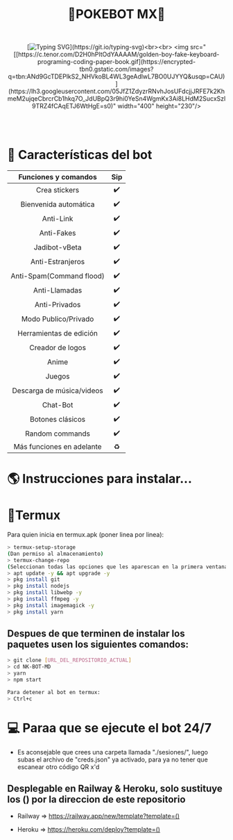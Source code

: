 <h1 align="center">🦥POKEBOT MX🦥</h1>
<br>
<div align="center">

[![Typing SVG](https://readme-typing-svg.demolab.com?font=Fira+Code&pause=1000&color=00CB22&width=435&lines=Bot+WhatsApp+de+Pokemon+Go+Multidevice+nwn;Gracias+por+usar+este+bot+%3A3;%5B+Feliz+caceria+🦥+%5D_)](https://git.io/typing-svg)<br><br>
<img src="[[https://c.tenor.com/D2H0hPltOdYAAAAM/golden-boy-fake-keyboard-programing-coding-paper-book.gif](https://encrypted-tbn0.gstatic.com/images?q=tbn:ANd9GcTDEPlkS2_NHVkoBL4WL3geAdlwL7BO0UJYYQ&usqp=CAU)](https://lh3.googleusercontent.com/05JfZ1ZdyzrRNvhJosUFdcjjJRFE7k2KhmeM2ujqeCbrcrCb1hkq7O_JdUBpQ3r9hi0YeSn4WgmKx3Ai8LHdM2SucxSzl9TRZ4fCAqETJ6WtHgE=s0)" width="400" height="230"/>
</div>
<br><br>



# 📖 Características del bot 
|  Funciones y comandos  |                                           Sip |
| :---------------------------------------------: | :-----------: |
| Crea stickers|✔️|
| Bienvenida automática|✔️|
| Anti-Link|✔️|
| Anti-Fakes|✔️|
| Jadibot-vBeta|✔️|
| Anti-Estranjeros|✔️|
| Anti-Spam(Command flood)|✔️|
| Anti-Llamadas|✔️|
| Anti-Privados|✔️|
| Modo Publico/Privado|✔️|
| Herramientas de edición|✔️|
| Creador de logos|✔️|
| Anime|✔️|
| Juegos|✔️|
| Descarga de música/videos|✔️|
| Chat-Bot|✔️|
| Botones clásicos|✔️|
| Random commands|✔️|
| Más funciones en adelante|♻️|


# 🌎 Instrucciones para instalar...

# 📲Termux
Para quien inicia en termux.apk (poner linea por linea):
```bash
> termux-setup-storage
(Dan permiso al almacenamiento)
> termux-change-repo
(Seleccionan todas las opciones que les aparescan en la primera ventana || En la segunda ventana seleccionan la opcion que contenga las palabras 'termux.mentality.rip' )
> apt update -y && apt upgrade -y
> pkg install git
> pkg install nodejs
> pkg install libwebp -y
> pkg install ffmpeg -y
> pkg install imagemagick -y
> pkg install yarn

```
## Despues de que terminen de instalar los paquetes usen los siguientes comandos:
```bash
> git clone [URL_DEL_REPOSITORIO_ACTUAL] 
> cd NK-BOT-MD
> yarn
> npm start

Para detener al bot en termux:
> Ctrl+c
```

# 💻 Paraa que se ejecute el bot 24/7 
- Es aconsejable que crees una carpeta llamada "./sesiones/", luego subas el archivo de "creds.json" ya activado, para ya no tener que escanear otro código QR x'd

## Desplegable en Railway & Heroku, solo sustituye los () por la direccion de este repositorio
- Railway => https://railway.app/new/template?template=()

- Heroku => https://heroku.com/deploy?template=()
